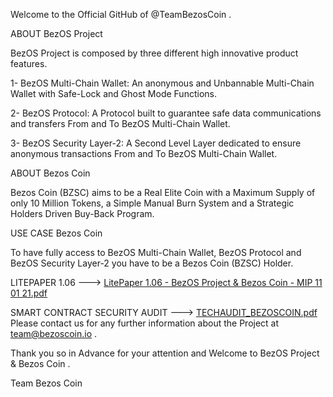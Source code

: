 
Welcome to the Official GitHub of @TeamBezosCoin .



ABOUT BezOS Project 

BezOS Project is composed by three different high innovative product features.

1-	BezOS Multi-Chain Wallet:
An anonymous and Unbannable Multi-Chain Wallet with Safe-Lock and Ghost Mode Functions.

2-	BezOS Protocol:
A Protocol built to guarantee safe data communications and transfers From and To BezOS Multi-Chain Wallet.

3-	BezOS Security Layer-2:
A Second Level Layer dedicated to ensure anonymous transactions From and To BezOS Multi-Chain Wallet.


ABOUT Bezos Coin

Bezos Coin (BZSC) aims to be a Real Elite Coin with a Maximum Supply of only 10 Million Tokens, a Simple Manual Burn System and a Strategic Holders Driven Buy-Back Program.


USE CASE Bezos Coin

To have fully access to BezOS Multi-Chain Wallet, BezOS Protocol and BezOS Security Layer-2 you have to be a Bezos Coin (BZSC) Holder.



LITEPAPER 1.06 ---> [LitePaper 1.06 - BezOS Project & Bezos Coin - MIP 11 01 21.pdf](https://github.com/TeamBezosCoin/TeamBezosCoin/files/7487301/LitePaper.1.06.-.BezOS.Project.Bezos.Coin.-.MIP.11.01.21.pdf)


SMART CONTRACT SECURITY AUDIT ---> [TECHAUDIT_BEZOSCOIN.pdf](https://github.com/TeamBezosCoin/TeamBezosCoin/files/7487306/TECHAUDIT_BEZOSCOIN.pdf)
Please contact us for any further information about the Project at team@bezoscoin.io . 



Thank you so in Advance for your attention and Welcome to BezOS Project & Bezos Coin .

Team Bezos Coin


<!---
TeamBezosCoin/TeamBezosCoin is a ✨ special ✨ repository because its `README.md` (this file) appears on your GitHub profile.
You can click the Preview link to take a look at your changes.
--->
